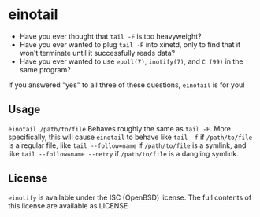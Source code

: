 einotail
=======
* Have you ever thought that `tail -F` is too heavyweight?
* Have you ever wanted to plug `tail -F` into xinetd, only to find that it won't terminate until it successfully reads data?
* Have you ever wanted to use `epoll(7)`, `inotify(7)`, and `C (99)` in the same program?

If you answered "yes" to all three of these questions, `einotail` is for you!

Usage
-----
`einotail /path/to/file`
Behaves roughly the same as `tail -F`. More specifically, this will cause `einotail` to behave like `tail -f` if `/path/to/file` is a regular file, like
`tail --follow=name` if `/path/to/file` is a symlink, and like `tail --follow=name --retry` if `/path/to/file` is a dangling symlink.

License
-------
`einotify` is available under the ISC (OpenBSD) license. The full contents of this
license are available as LICENSE
